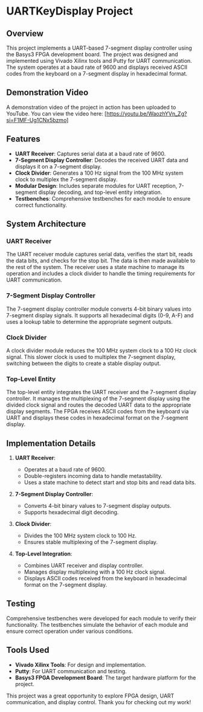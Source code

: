# UARTKeyDisplay Project

## Overview

This project implements a UART-based 7-segment display controller using the Basys3 FPGA development board. The project was designed and implemented using Vivado Xilinx tools and Putty for UART communication. The system operates at a baud rate of 9600 and displays received ASCII codes from the keyboard on a 7-segment display in hexadecimal format.

## Demonstration Video

A demonstration video of the project in action has been uploaded to YouTube. You can view the video here: [https://youtu.be/WaozhYVn_Zg?si=F1MF-Ug1CNx5bzmo]

## Features

- **UART Receiver**: Captures serial data at a baud rate of 9600.
- **7-Segment Display Controller**: Decodes the received UART data and displays it on a 7-segment display.
- **Clock Divider**: Generates a 100 Hz signal from the 100 MHz system clock to multiplex the 7-segment display.
- **Modular Design**: Includes separate modules for UART reception, 7-segment display decoding, and top-level entity integration.
- **Testbenches**: Comprehensive testbenches for each module to ensure correct functionality.

## System Architecture

### UART Receiver

The UART receiver module captures serial data, verifies the start bit, reads the data bits, and checks for the stop bit. The data is then made available to the rest of the system. The receiver uses a state machine to manage its operation and includes a clock divider to handle the timing requirements for UART communication.

### 7-Segment Display Controller

The 7-segment display controller module converts 4-bit binary values into 7-segment display signals. It supports all hexadecimal digits (0-9, A-F) and uses a lookup table to determine the appropriate segment outputs.

### Clock Divider

A clock divider module reduces the 100 MHz system clock to a 100 Hz clock signal. This slower clock is used to multiplex the 7-segment display, switching between the digits to create a stable display output.

### Top-Level Entity

The top-level entity integrates the UART receiver and the 7-segment display controller. It manages the multiplexing of the 7-segment display using the divided clock signal and routes the decoded UART data to the appropriate display segments. The FPGA receives ASCII codes from the keyboard via UART and displays these codes in hexadecimal format on the 7-segment display.

## Implementation Details

1. **UART Receiver**:
    - Operates at a baud rate of 9600.
    - Double-registers incoming data to handle metastability.
    - Uses a state machine to detect start and stop bits and read data bits.

2. **7-Segment Display Controller**:
    - Converts 4-bit binary values to 7-segment display outputs.
    - Supports hexadecimal digit decoding.

3. **Clock Divider**:
    - Divides the 100 MHz system clock to 100 Hz.
    - Ensures stable multiplexing of the 7-segment display.

4. **Top-Level Integration**:
    - Combines UART receiver and display controller.
    - Manages display multiplexing with a 100 Hz clock signal.
    - Displays ASCII codes received from the keyboard in hexadecimal format on the 7-segment display.

## Testing

Comprehensive testbenches were developed for each module to verify their functionality. The testbenches simulate the behavior of each module and ensure correct operation under various conditions.

## Tools Used

- **Vivado Xilinx Tools**: For design and implementation.
- **Putty**: For UART communication and testing.
- **Basys3 FPGA Development Board**: The target hardware platform for the project.

This project was a great opportunity to explore FPGA design, UART communication, and display control. Thank you for checking out my work!
